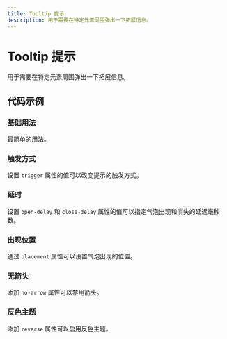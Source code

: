 ```yaml
---
title: Tooltip 提示
description: 用于需要在特定元素周围弹出一下拓展信息。
---
```


# Tooltip 提示

用于需要在特定元素周围弹出一下拓展信息。

## 代码示例

### 基础用法

最简单的用法。

<preview path="../demo/Tooltip/Basic-Tooltip.vue" title="基础用法" description="最简单的用法。"></preview>

### 触发方式

设置 `trigger` 属性的值可以改变提示的触发方式。

<preview path="../demo/Tooltip/Tooltip-Trigger.vue" title="触发方式" description="设置 `trigger` 属性的值可以改变提示的触发方式。"></preview>

### 延时

设置 `open-delay` 和 `close-delay` 属性的值可以指定气泡出现和消失的延迟毫秒数。

<preview path="../demo/Tooltip/Tooltip-Delay.vue" title="延时" description="设置 `open-delay` 和 `close-delay` 属性的值可以指定气泡出现和消失的延迟毫秒数。"></preview>

### 出现位置

通过 `placement` 属性可以设置气泡出现的位置。

<preview path="../demo/Tooltip/Tooltip-Placement.vue" title="出现位置" description="通过 `placement` 属性可以设置气泡出现的位置。"></preview>

### 无箭头

添加 `no-arrow` 属性可以禁用箭头。

<preview path="../demo/Tooltip/Tooltip-No-Arrow.vue" title="无箭头" description="添加 `no-arrow` 属性可以禁用箭头。"></preview>

### 反色主题

添加 `reverse` 属性可以启用反色主题。

<preview path="../demo/Tooltip/Tooltip-Reverse.vue" title="反色主题" description="添加 `reverse` 属性可以启用反色主题。"></preview>
